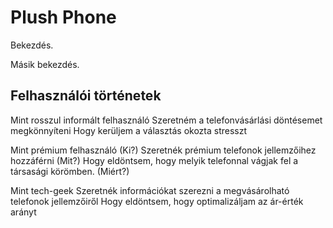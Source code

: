 # Plush Phone

Bekezdés.

Másik bekezdés.

## Felhasználói történetek

Mint rosszul informált felhasználó
Szeretném a telefonvásárlási döntésemet megkönnyíteni
Hogy kerüljem a választás okozta stresszt


Mint prémium felhasználó  (Ki?)
Szeretnék prémium telefonok jellemzőihez hozzáférni (Mit?) 
Hogy eldöntsem, hogy melyik telefonnal vágjak fel a társasági körömben. (Miért?)


Mint tech-geek 
Szeretnék információkat szerezni a megvásárolható telefonok jellemzőiről
Hogy eldöntsem, hogy optimalizáljam az ár-érték arányt


